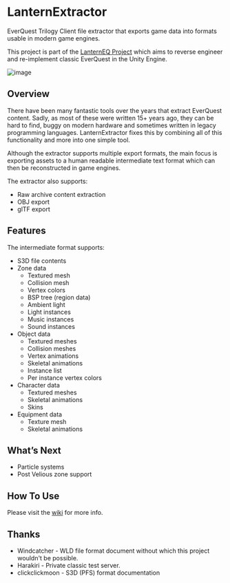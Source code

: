 # LanternExtractor
EverQuest Trilogy Client file extractor that exports game data into formats usable in modern game engines. 

This project is part of the [LanternEQ Project](https://www.lanterneq.com) which aims to reverse engineer and re-implement classic EverQuest in the Unity Engine.

![image](https://user-images.githubusercontent.com/287216/189057109-d506ba68-0dfc-4d24-aa79-5ce7a039d15b.png)

## Overview
There have been many fantastic tools over the years that extract EverQuest content. Sadly, as most of these were written 15+ years ago, they can be hard to find, buggy on modern hardware and sometimes written in legacy programming languages. LanternExtractor fixes this by combining all of this functionality and more into one simple tool.

Although the extractor supports multiple export formats, the main focus is exporting assets to a human readable intermediate text format which can then be reconstructed in game engines.

The extractor also supports:
  - Raw archive content extraction
  - OBJ export
  - glTF export

## Features

The intermediate format supports:
- S3D file contents
- Zone data
  - Textured mesh
  - Collision mesh
  - Vertex colors
  - BSP tree (region data)
  - Ambient light
  - Light instances
  - Music instances
  - Sound instances
- Object data
  - Textured meshes
  - Collision meshes
  - Vertex animations
  - Skeletal animations
  - Instance list
  - Per instance vertex colors
- Character data
  - Textured meshes
  - Skeletal animations
  - Skins
- Equipment data
  - Texture mesh
  - Skeletal animations

## What’s Next
  - Particle systems
  - Post Velious zone support

## How To Use
Please visit the [wiki](https://github.com/LanternEQ/LanternExtractor/wiki) for more info.

## Thanks
- Windcatcher - WLD file format document without which this project wouldn't be possible.
- Harakiri - Private classic test server.
- clickclickmoon - S3D (PFS) format documentation
